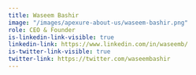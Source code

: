 ```yaml
---
title: Waseem Bashir
image: "/images/apexure-about-us/waseem-bashir.png"
role: CEO & Founder
is-linkedin-link-visible: true
linkedin-link: https://www.linkedin.com/in/waseemb/
is-twitter-link-visible: true
twitter-link: https://twitter.com/waseembashir
---
```



